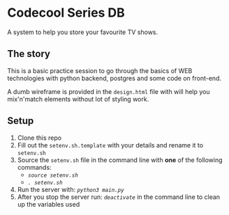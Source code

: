 # Codecool Series DB
A system to help you store your favourite TV shows. 

## The story
This is a basic practice session to go through the basics of WEB technologies with python backend, postgres and some code on front-end.

A dumb wireframe is provided in the `design.html` file with will help you mix'n'match elements without lot of styling work.

## Setup

1. Clone this repo
1. Fill out the `setenv.sh.template` with your details and rename it to `setenv.sh`
1. Source the `setenv.sh` file in the command line with **one** of the following commands:
    - *`source setenv.sh`*
    - *`. setenv.sh`*
1. Run the server with: *`python3 main.py`*
1. After you stop the server run: *`deactivate`* in the command line to clean up the variables used
